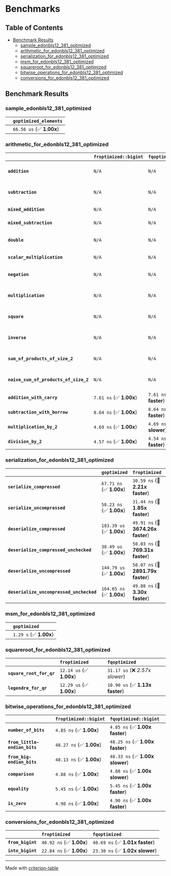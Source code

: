 # Benchmarks

## Table of Contents

- [Benchmark Results](#benchmark-results)
    - [sample_edonbls12_381_optimized](#sample_edonbls12_381_optimized)
    - [arithmetic_for_edonbls12_381_optimized](#arithmetic_for_edonbls12_381_optimized)
    - [serialization_for_edonbls12_381_optimized](#serialization_for_edonbls12_381_optimized)
    - [msm_for_edonbls12_381_optimized](#msm_for_edonbls12_381_optimized)
    - [squareroot_for_edonbls12_381_optimized](#squareroot_for_edonbls12_381_optimized)
    - [bitwise_operations_for_edonbls12_381_optimized](#bitwise_operations_for_edonbls12_381_optimized)
    - [conversions_for_edonbls12_381_optimized](#conversions_for_edonbls12_381_optimized)

## Benchmark Results

### sample_edonbls12_381_optimized

|        | `goptimized_elements`           |
|:-------|:------------------------------- |
|        | `66.56 us` (✅ **1.00x**)        |

### arithmetic_for_edonbls12_381_optimized

|                                       | `froptimized::bigint`          | `fqoptimized::bigint`          | `goptimized`              | `fqoptimized`                   | `froptimized`                    |
|:--------------------------------------|:-------------------------------|:-------------------------------|:--------------------------|:--------------------------------|:-------------------------------- |
| **`addition`**                        | `N/A`                          | `N/A`                          | `389.12 ns` (✅ **1.00x**) | `8.71 ns` (🚀 **44.65x faster**) | `8.65 ns` (🚀 **44.98x faster**)  |
| **`subtraction`**                     | `N/A`                          | `N/A`                          | `412.09 ns` (✅ **1.00x**) | `8.81 ns` (🚀 **46.78x faster**) | `8.78 ns` (🚀 **46.93x faster**)  |
| **`mixed_addition`**                  | `N/A`                          | `N/A`                          | `401.17 ns` (✅ **1.00x**) | `N/A`                           | `N/A`                            |
| **`mixed_subtraction`**               | `N/A`                          | `N/A`                          | `421.06 ns` (✅ **1.00x**) | `N/A`                           | `N/A`                            |
| **`double`**                          | `N/A`                          | `N/A`                          | `297.58 ns` (✅ **1.00x**) | `5.86 ns` (🚀 **50.74x faster**) | `5.89 ns` (🚀 **50.51x faster**)  |
| **`scalar_multiplication`**           | `N/A`                          | `N/A`                          | `146.45 us` (✅ **1.00x**) | `N/A`                           | `N/A`                            |
| **`negation`**                        | `N/A`                          | `N/A`                          | `N/A`                     | `6.16 ns` (✅ **1.00x slower**)  | `6.15 ns` (✅ **1.00x**)          |
| **`multiplication`**                  | `N/A`                          | `N/A`                          | `N/A`                     | `43.10 ns` (✅ **1.00x slower**) | `43.00 ns` (✅ **1.00x**)         |
| **`square`**                          | `N/A`                          | `N/A`                          | `N/A`                     | `35.91 ns` (✅ **1.02x slower**) | `35.35 ns` (✅ **1.00x**)         |
| **`inverse`**                         | `N/A`                          | `N/A`                          | `N/A`                     | `6.90 us` (✅ **1.02x faster**)  | `7.01 us` (✅ **1.00x**)          |
| **`sum_of_products_of_size_2`**       | `N/A`                          | `N/A`                          | `N/A`                     | `61.37 ns` (✅ **1.00x faster**) | `61.65 ns` (✅ **1.00x**)         |
| **`naive_sum_of_products_of_size_2`** | `N/A`                          | `N/A`                          | `N/A`                     | `89.04 ns` (✅ **1.01x faster**) | `89.83 ns` (✅ **1.00x**)         |
| **`addition_with_carry`**             | `7.61 ns` (✅ **1.00x**)        | `7.61 ns` (✅ **1.00x faster**) | `N/A`                     | `N/A`                           | `N/A`                            |
| **`subtraction_with_borrow`**         | `8.64 ns` (✅ **1.00x**)        | `8.64 ns` (✅ **1.00x faster**) | `N/A`                     | `N/A`                           | `N/A`                            |
| **`multiplication_by_2`**             | `4.69 ns` (✅ **1.00x**)        | `4.69 ns` (✅ **1.00x slower**) | `N/A`                     | `N/A`                           | `N/A`                            |
| **`division_by_2`**                   | `4.57 ns` (✅ **1.00x**)        | `4.54 ns` (✅ **1.01x faster**) | `N/A`                     | `N/A`                           | `N/A`                            |

### serialization_for_edonbls12_381_optimized

|                                          | `goptimized`              | `froptimized`                      | `fqoptimized`                       |
|:-----------------------------------------|:--------------------------|:-----------------------------------|:----------------------------------- |
| **`serialize_compressed`**               | `67.71 ns` (✅ **1.00x**)  | `30.59 ns` (🚀 **2.21x faster**)    | `31.23 ns` (🚀 **2.17x faster**)     |
| **`serialize_uncompressed`**             | `58.23 ns` (✅ **1.00x**)  | `31.44 ns` (🚀 **1.85x faster**)    | `30.74 ns` (🚀 **1.89x faster**)     |
| **`deserialize_compressed`**             | `183.39 us` (✅ **1.00x**) | `49.91 ns` (🚀 **3674.26x faster**) | `52.11 ns` (🚀 **3519.55x faster**)  |
| **`deserialize_compressed_unchecked`**   | `38.49 us` (✅ **1.00x**)  | `50.03 ns` (🚀 **769.31x faster**)  | `52.10 ns` (🚀 **738.73x faster**)   |
| **`deserialize_uncompressed`**           | `144.79 us` (✅ **1.00x**) | `50.07 ns` (🚀 **2891.79x faster**) | `51.92 ns` (🚀 **2788.65x faster**)  |
| **`deserialize_uncompressed_unchecked`** | `164.65 ns` (✅ **1.00x**) | `49.88 ns` (🚀 **3.30x faster**)    | `51.99 ns` (🚀 **3.17x faster**)     |

### msm_for_edonbls12_381_optimized

|        | `goptimized`            |
|:-------|:----------------------- |
|        | `1.29 s` (✅ **1.00x**)  |

### squareroot_for_edonbls12_381_optimized

|                          | `froptimized`            | `fqoptimized`                    |
|:-------------------------|:-------------------------|:-------------------------------- |
| **`square_root_for_qr`** | `12.14 us` (✅ **1.00x**) | `31.17 us` (❌ *2.57x slower*)    |
| **`legendre_for_qr`**    | `12.29 us` (✅ **1.00x**) | `10.90 us` (✅ **1.13x faster**)  |

### bitwise_operations_for_edonbls12_381_optimized

|                               | `froptimized::bigint`          | `fqoptimized::bigint`            |
|:------------------------------|:-------------------------------|:-------------------------------- |
| **`number_of_bits`**          | `4.85 ns` (✅ **1.00x**)        | `4.85 ns` (✅ **1.00x faster**)   |
| **`from_little-endian_bits`** | `48.27 ns` (✅ **1.00x**)       | `48.25 ns` (✅ **1.00x faster**)  |
| **`from_big-endian_bits`**    | `48.13 ns` (✅ **1.00x**)       | `48.33 ns` (✅ **1.00x slower**)  |
| **`comparison`**              | `4.88 ns` (✅ **1.00x**)        | `4.88 ns` (✅ **1.00x slower**)   |
| **`equality`**                | `5.45 ns` (✅ **1.00x**)        | `5.45 ns` (✅ **1.00x faster**)   |
| **`is_zero`**                 | `4.90 ns` (✅ **1.00x**)        | `4.90 ns` (✅ **1.00x faster**)   |

### conversions_for_edonbls12_381_optimized

|                   | `froptimized`            | `fqoptimized`                    |
|:------------------|:-------------------------|:-------------------------------- |
| **`from_bigint`** | `40.92 ns` (✅ **1.00x**) | `40.69 ns` (✅ **1.01x faster**)  |
| **`into_bigint`** | `22.84 ns` (✅ **1.00x**) | `23.30 ns` (✅ **1.02x slower**)  |

---
Made with [criterion-table](https://github.com/nu11ptr/criterion-table)

